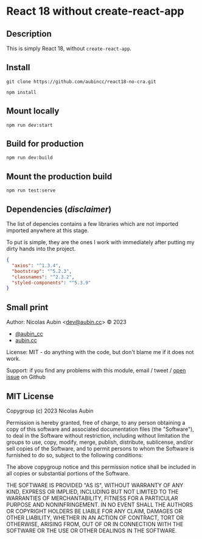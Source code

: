 # React 18 without create-react-app

## Description

This is simply React 18, without `create-react-app`.

## Install

`git clone https://github.com/aubincc/react18-no-cra.git`

`npm install`

## Mount locally

`npm run dev:start`

## Build for production

`npm run dev:build`

## Mount the production build

`npm run test:serve`

## Dependencies (_disclaimer_)

The list of depencies contains a few libraries which are not imported imported anywhere at this stage.

To put is simple, they are the ones I work with immediately after putting my dirty hands into the project.

```json
{
  "axios": "^1.3.4",
  "bootstrap": "^5.2.3",
  "classnames": "^2.3.2",
  "styled-components": "^5.3.9"
}
```

## Small print

Author: Nicolas Aubin &lt;dev@aubin.cc&gt; &copy; 2023

- [@aubin_cc](https://twitter.com/aubin_cc)
- [aubin.cc](https://aubin.cc)

License: MIT - do anything with the code, but don't blame me if it does not work.

Support: if you find any problems with this module, email / tweet /
[open issue](https://github.com/aubincc/react18-no-cra/issues) on Github

## MIT License

Copygroup (c) 2023 Nicolas Aubin

Permission is hereby granted, free of charge, to any person
obtaining a copy of this software and associated documentation
files (the "Software"), to deal in the Software without
restriction, including without limitation the groups to use,
copy, modify, merge, publish, distribute, sublicense, and/or sell
copies of the Software, and to permit persons to whom the
Software is furnished to do so, subject to the following
conditions:

The above copygroup notice and this permission notice shall be
included in all copies or substantial portions of the Software.

THE SOFTWARE IS PROVIDED "AS IS", WITHOUT WARRANTY OF ANY KIND,
EXPRESS OR IMPLIED, INCLUDING BUT NOT LIMITED TO THE WARRANTIES
OF MERCHANTABILITY, FITNESS FOR A PARTICULAR PURPOSE AND
NONINFRINGEMENT. IN NO EVENT SHALL THE AUTHORS OR COPYRIGHT
HOLDERS BE LIABLE FOR ANY CLAIM, DAMAGES OR OTHER LIABILITY,
WHETHER IN AN ACTION OF CONTRACT, TORT OR OTHERWISE, ARISING
FROM, OUT OF OR IN CONNECTION WITH THE SOFTWARE OR THE USE OR
OTHER DEALINGS IN THE SOFTWARE.
